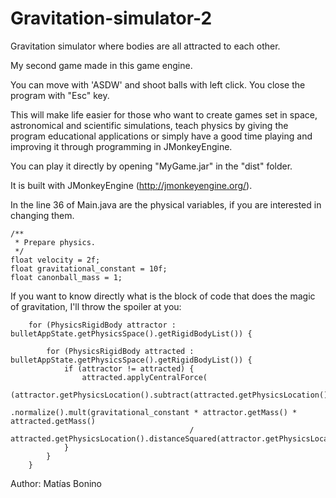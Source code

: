# Gravitation-simulator-2
Gravitation simulator where bodies are all attracted to each other.

My second game made in this game engine.

You can move with 'ASDW' and shoot balls with left click. You close the program with "Esc" key.

This will make life easier for those who want to create games set in space, astronomical and scientific simulations, teach physics by giving the program educational applications or simply have a good time playing and improving it through programming in JMonkeyEngine.

You can play it directly by opening "MyGame.jar" in the "dist" folder.

It is built with JMonkeyEngine (http://jmonkeyengine.org/).

In the line 36 of Main.java are the physical variables, if you are interested in changing them.

    /**
     * Prepare physics.
     */
    float velocity = 2f;
    float gravitational_constant = 10f;
    float canonball_mass = 1;

If you want to know directly what is the block of code that does the magic of gravitation, I'll throw the spoiler at you:

        for (PhysicsRigidBody attractor : bulletAppState.getPhysicsSpace().getRigidBodyList()) {

            for (PhysicsRigidBody attracted : bulletAppState.getPhysicsSpace().getRigidBodyList()) {
                if (attractor != attracted) {
                    attracted.applyCentralForce(
                            (attractor.getPhysicsLocation().subtract(attracted.getPhysicsLocation()))
                                    .normalize().mult(gravitational_constant * attractor.getMass() * attracted.getMass()
                                            / attracted.getPhysicsLocation().distanceSquared(attractor.getPhysicsLocation())));
                }
            }
        }


Author: Matías Bonino
